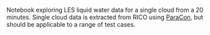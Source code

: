 Notebook exploring LES liquid water data for a single cloud from a 20 minutes. Single cloud data is extracted from RICO using [ParaCon](https://github.com/ParaConUK), but should be applicable to a range of test cases.


